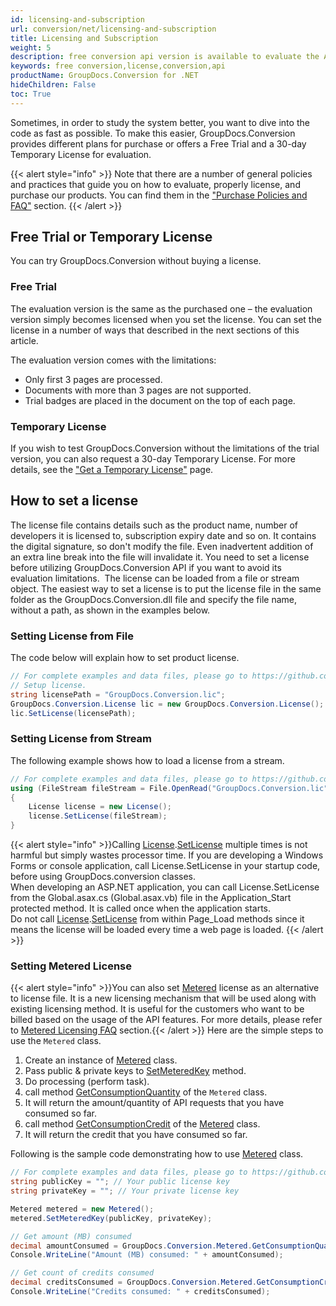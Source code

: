 ```yaml
---
id: licensing-and-subscription
url: conversion/net/licensing-and-subscription
title: Licensing and Subscription
weight: 5
description: free conversion api version is available to evaluate the API which will be similar as licensed but with few limitations.
keywords: free conversion,license,conversion,api
productName: GroupDocs.Conversion for .NET
hideChildren: False
toc: True
---
```


Sometimes, in order to study the system better, you want to dive into the code as fast as possible. To make this easier, GroupDocs.Conversion provides different plans for purchase or offers a Free Trial and a 30-day Temporary License for evaluation.

{{< alert style="info" >}}
Note that there are a number of general policies and practices that guide you on how to evaluate, properly license, and purchase our products. You can find them in the ["Purchase Policies and FAQ"](https://purchase.groupdocs.com/policies) section.
{{< /alert >}}

## Free Trial or Temporary License

You can try GroupDocs.Conversion without buying a license.

### Free Trial

The evaluation version is the same as the purchased one – the evaluation version simply becomes licensed when you set the license. You can set the license in a number of ways that described in the next sections of this article.

The evaluation version comes with the limitations:

* Only first 3 pages are processed.
* Documents with more than 3 pages are not supported.
* Trial badges are placed in the document on the top of each page.
  
### Temporary License

If you wish to test GroupDocs.Conversion without the limitations of the trial version, you can also request a 30-day Temporary License. For more details, see the ["Get a Temporary License"](https://purchase.groupdocs.com/temporary-license) page.

## How to set a license

The license file contains details such as the product name, number of developers it is licensed to, subscription expiry date and so on. It contains the digital signature, so don't modify the file. Even inadvertent addition of an extra line break into the file will invalidate it. You need to set a license before utilizing GroupDocs.Conversion API if you want to avoid its evaluation limitations. 
The license can be loaded from a file or stream object. The easiest way to set a license is to put the license file in the same folder as the GroupDocs.Conversion.dll file and specify the file name, without a path, as shown in the examples below.

### Setting License from File

The code below will explain how to set product license.

```csharp
// For complete examples and data files, please go to https://github.com/groupdocs-conversion/GroupDocs.Conversion-for-.NET
// Setup license.
string licensePath = "GroupDocs.Conversion.lic";
GroupDocs.Conversion.License lic = new GroupDocs.Conversion.License();
lic.SetLicense(licensePath);
```

### Setting License from Stream

The following example shows how to load a license from a stream.

```csharp
// For complete examples and data files, please go to https://github.com/groupdocs-conversion/GroupDocs.Conversion-for-.NET
using (FileStream fileStream = File.OpenRead("GroupDocs.Conversion.lic"))
{
    License license = new License();
    license.SetLicense(fileStream);
}
```

{{< alert style="info" >}}Calling [License](https://reference.groupdocs.com/conversion/net/groupdocs.conversion/license).[SetLicense](https://reference.groupdocs.com/conversion/net/groupdocs.conversion/license/setlicense/) multiple times is not harmful but simply wastes processor time. If you are developing a Windows Forms or console application, call License.SetLicense in your startup code, before using GroupDocs.conversion classes.  
When developing an ASP.NET application, you can call License.SetLicense from the Global.asax.cs (Global.asax.vb) file in the Application\_Start protected method. It is called once when the application starts.  
Do not call [License](https://reference.groupdocs.com/conversion/net/groupdocs.conversion/license).[SetLicense](https://reference.groupdocs.com/conversion/net/groupdocs.conversion/license/setlicense/) from within Page\_Load methods since it means the license will be loaded every time a web page is loaded.
{{< /alert >}}

### Setting Metered License

{{< alert style="info" >}}You can also set [Metered](https://reference.groupdocs.com/conversion/net/groupdocs.conversion/metered) license as an alternative to license file. It is a new licensing mechanism that will be used along with existing licensing method. It is useful for the customers who want to be billed based on the usage of the API features. For more details, please refer to [Metered Licensing FAQ](https://purchase.groupdocs.com/faqs/licensing/metered) section.{{< /alert >}}
Here are the simple steps to use the `Metered` class.

1. Create an instance of [Metered](https://reference.groupdocs.com/conversion/net/groupdocs.conversion/metered) class.
2. Pass public & private keys to [SetMeteredKey](https://reference.groupdocs.com/conversion/net/groupdocs.conversion/metered/setmeteredkey/) method.
3. Do processing (perform task).
4. call method [GetConsumptionQuantity](https://reference.groupdocs.com/conversion/net/groupdocs.conversion/metered/getconsumptionquantity) of the `Metered` class.
5. It will return the amount/quantity of API requests that you have consumed so far.
6. call method [GetConsumptionCredit](https://reference.groupdocs.com/conversion/net/groupdocs.conversion/metered/getconsumptioncredit) of the [Metered](https://reference.groupdocs.com/conversion/net/groupdocs.conversion/metered) class.
7. It will return the credit that you have consumed so far.

Following is the sample code demonstrating how to use [Metered](https://reference.groupdocs.com/conversion/net/groupdocs.conversion/metered) class.

```csharp
// For complete examples and data files, please go to https://github.com/groupdocs-conversion/GroupDocs.Conversion-for-.NET
string publicKey = ""; // Your public license key
string privateKey = ""; // Your private license key

Metered metered = new Metered();
metered.SetMeteredKey(publicKey, privateKey);

// Get amount (MB) consumed
decimal amountConsumed = GroupDocs.Conversion.Metered.GetConsumptionQuantity();
Console.WriteLine("Amount (MB) consumed: " + amountConsumed);

// Get count of credits consumed
decimal creditsConsumed = GroupDocs.Conversion.Metered.GetConsumptionCredit();
Console.WriteLine("Credits consumed: " + creditsConsumed);
```
